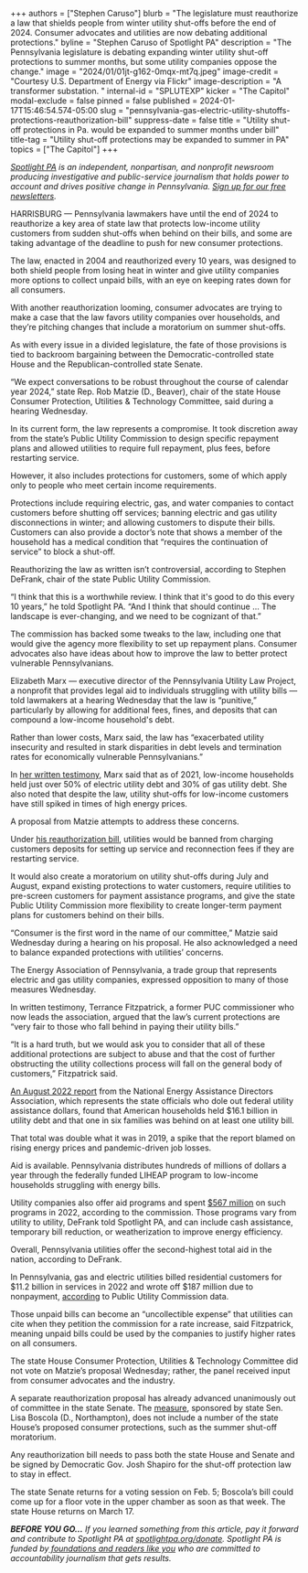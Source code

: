 +++
authors = ["Stephen Caruso"]
blurb = "The legislature must reauthorize a law that shields people from winter utility shut-offs before the end of 2024. Consumer advocates and utilities are now debating additional protections."
byline = "Stephen Caruso of Spotlight PA"
description = "The Pennsylvania legislature is debating expanding winter utility shut-off protections to summer months, but some utility companies oppose the change."
image = "2024/01/01jt-g162-0mqx-mt7q.jpeg"
image-credit = "Courtesy U.S. Department of Energy via Flickr"
image-description = "A transformer substation. "
internal-id = "SPLUTEXP"
kicker = "The Capitol"
modal-exclude = false
pinned = false
published = 2024-01-17T15:46:54.574-05:00
slug = "pennsylvania-gas-electric-utility-shutoffs-protections-reauthorization-bill"
suppress-date = false
title = "Utility shut-off protections in Pa. would be expanded to summer months under bill"
title-tag = "Utility shut-off protections may be expanded to summer in PA"
topics = ["The Capitol"]
+++

<a href="https://www.spotlightpa.org/"><em>Spotlight PA</em></a><em> is an independent, nonpartisan, and nonprofit newsroom producing investigative and public-service journalism that holds power to account and drives positive change in Pennsylvania. </em><a href="https://www.spotlightpa.org/newsletters"><em>Sign up for our free newsletters</em></a><em>.</em>

HARRISBURG — Pennsylvania lawmakers have until the end of 2024 to reauthorize a key area of state law that protects low-income utility customers from sudden shut-offs when behind on their bills, and some are taking advantage of the deadline to push for new consumer protections.

The law, enacted in 2004 and reauthorized every 10 years, was designed to both shield people from losing heat in winter and give utility companies more options to collect unpaid bills, with an eye on keeping rates down for all consumers.

With another reauthorization looming, consumer advocates are trying to make a case that the law favors utility companies over households, and they’re pitching changes that include a moratorium on summer shut-offs.

<script src="https://www.spotlightpa.org/embed.js" async></script><div data-spl-embed-version="1" data-spl-src="https://www.spotlightpa.org/embeds/newsletter/"></div>

As with every issue in a divided legislature, the fate of those provisions is tied to backroom bargaining between the Democratic-controlled state House and the Republican-controlled state Senate.

“We expect conversations to be robust throughout the course of calendar year 2024,” state Rep. Rob Matzie (D., Beaver), chair of the state House Consumer Protection, Utilities &amp; Technology Committee, said during a hearing Wednesday.

In its current form, the law represents a compromise. It took discretion away from the state’s Public Utility Commission to design specific repayment plans and allowed utilities to require full repayment, plus fees, before restarting service.

However, it also includes protections for customers, some of which apply only to people who meet certain income requirements.

Protections include requiring electric, gas, and water companies to contact customers before shutting off services; banning electric and gas utility disconnections in winter; and allowing customers to dispute their bills. Customers can also provide a doctor’s note that shows a member of the household has a medical condition that “requires the continuation of service” to block a shut-off.

Reauthorizing the law as written isn’t controversial, according to Stephen DeFrank, chair of the state Public Utility Commission.

“I think that this is a worthwhile review. I think that it&#39;s good to do this every 10 years,” he told Spotlight PA. “And I think that should continue … The landscape is ever-changing, and we need to be cognizant of that.”

The commission has backed some tweaks to the law, including one that would give the agency more flexibility to set up repayment plans. Consumer advocates also have ideas about how to improve the law to better protect vulnerable Pennsylvanians.

Elizabeth Marx — executive director of the Pennsylvania Utility Law Project, a nonprofit that provides legal aid to individuals struggling with utility bills — told lawmakers at a hearing Wednesday that the law is “punitive,” particularly by allowing for additional fees, fines, and deposits that can compound a low-income household&#39;s debt.

Rather than lower costs, Marx said, the law has “exacerbated utility insecurity and resulted in stark disparities in debt levels and termination rates for economically vulnerable Pennsylvanians.”

In <a href="https://web.archive.org/20240118092742/https://pahouse.com/files/Documents/Testimony/2024-01-16_083917__HB1077testimony.pdf">her written testimony</a>, Marx said that as of 2021, low-income households held just over 50% of electric utility debt and 30% of gas utility debt. She also noted that despite the law, utility shut-offs for low-income customers have still spiked in times of high energy prices.

A proposal from Matzie attempts to address these concerns.

Under <a href="https://web.archive.org/20230504120108/https://www.legis.state.pa.us/cfdocs/billinfo/billinfo.cfm?syear=2023&amp;sInd=0&amp;body=H&amp;type=B&amp;bn=1077">his reauthorization bill</a>, utilities would be banned from charging customers deposits for setting up service and reconnection fees if they are restarting service.

It would also create a moratorium on utility shut-offs during July and August, expand existing protections to water customers, require utilities to pre-screen customers for payment assistance programs, and give the state Public Utility Commission more flexibility to create longer-term payment plans for customers behind on their bills.

“Consumer is the first word in the name of our committee,” Matzie said Wednesday during a hearing on his proposal. He also acknowledged a need to balance expanded protections with utilities’ concerns.

The Energy Association of Pennsylvania, a trade group that represents electric and gas utility companies, expressed opposition to many of those measures Wednesday.

In written testimony, Terrance Fitzpatrick, a former PUC commissioner who now leads the association, argued that the law’s current protections are “very fair to those who fall behind in paying their utility bills.”

“It is a hard truth, but we would ask you to consider that all of these additional protections are subject to abuse and that the cost of further obstructing the utility collections process will fall on the general body of customers,” Fitzpatrick said.

<a href="https://web.archive.org/20220913113111/https://neada.org/wp-content/uploads/2022/09/20millionbehindPR.pdf">An August 2022 report</a> from the National Energy Assistance Directors Association, which represents the state officials who dole out federal utility assistance dollars, found that American households held $16.1 billion in utility debt and that one in six families was behind on at least one utility bill.

That total was double what it was in 2019, a spike that the report blamed on rising energy prices and pandemic-driven job losses.

Aid is available. Pennsylvania distributes hundreds of millions of dollars a year through the federally funded LIHEAP program to low-income households struggling with energy bills.

Utility companies also offer aid programs and spent <a href="https://web.archive.org/20231204194403/https://www.puc.pa.gov/press-release/2023/puc-and-pa-department-of-human-services-kick-off-low-income-home-energy-assistance-program-liheap-season">$567 million</a> on such programs in 2022, according to the commission. Those programs vary from utility to utility, DeFrank told Spotlight PA, and can include cash assistance, temporary bill reduction, or weatherization to improve energy efficiency.

Overall, Pennsylvania utilities offer the second-highest total aid in the nation, according to DeFrank.

In Pennsylvania, gas and electric utilities billed residential customers for $11.2 billion in services in 2022 and wrote off $187 million due to nonpayment, <a href="https://web.archive.org/20240118092742/https://www.puc.pa.gov/media/2603/2022-master-collections-data-website-version.pdf">according</a> to Public Utility Commission data.

Those unpaid bills can become an “uncollectible expense” that utilities can cite when they petition the commission for a rate increase, said Fitzpatrick, meaning unpaid bills could be used by the companies to justify higher rates on all consumers.

<script src="https://www.spotlightpa.org/embed.js" async></script><div data-spl-embed-version="1" data-spl-src="https://www.spotlightpa.org/embeds/donate/"></div>

The state House Consumer Protection, Utilities &amp; Technology Committee did not vote on Matzie’s proposal Wednesday; rather, the panel received input from consumer advocates and the industry.

A separate reauthorization proposal has already advanced unanimously out of committee in the state Senate. The <a href="https://web.archive.org/20240117223643/https://www.legis.state.pa.us/cfdocs/billinfo/billinfo.cfm?syear=2023&amp;sind=0&amp;body=S&amp;type=B&amp;bn=1017">measure</a>, sponsored by state Sen. Lisa Boscola (D., Northampton), does not include a number of the state House’s proposed consumer protections, such as the summer shut-off moratorium.

Any reauthorization bill needs to pass both the state House and Senate and be signed by Democratic Gov. Josh Shapiro for the shut-off protection law to stay in effect.

The state Senate returns for a voting session on Feb. 5; Boscola’s bill could come up for a floor vote in the upper chamber as soon as that week. The state House returns on March 17.

<strong><em>BEFORE YOU GO…</em></strong><em> If you learned something from this article, pay it forward and contribute to Spotlight PA at </em><a href="https://www.spotlightpa.org/donate"><em>spotlightpa.org/donate</em></a><em>. Spotlight PA is funded by</em><a href="https://www.spotlightpa.org/support"><em> foundations and readers like you</em></a><em> who are committed to accountability journalism that gets results.</em>
